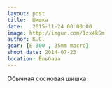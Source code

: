 ```yaml
---
layout: post
title:  Шишка
date:   2015-11-24 00:00:00
image: http://imgur.com/1zx4kSm
author: К.С.
gear: [E-300 , 35mm macro]
shoot_date: 2014-07-23
location: Ёльбаза
---
```


Обычная сосновая шишка.
